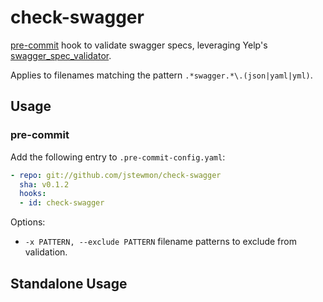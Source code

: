 # check-swagger

[pre-commit][pc] hook to validate swagger specs, leveraging Yelp's [swagger_spec_validator][ssv].

Applies to filenames matching the pattern `.*swagger.*\.(json|yaml|yml)`.

## Usage

### pre-commit

Add the following entry to `.pre-commit-config.yaml`:

```yaml
- repo: git://github.com/jstewmon/check-swagger
  sha: v0.1.2
  hooks:
  - id: check-swagger
```

Options:

* `-x PATTERN, --exclude PATTERN` filename patterns to exclude from validation.

## Standalone Usage

[pc]: http://pre-commit.com
[ssv]: https://github.com/Yelp/swagger_spec_validator
